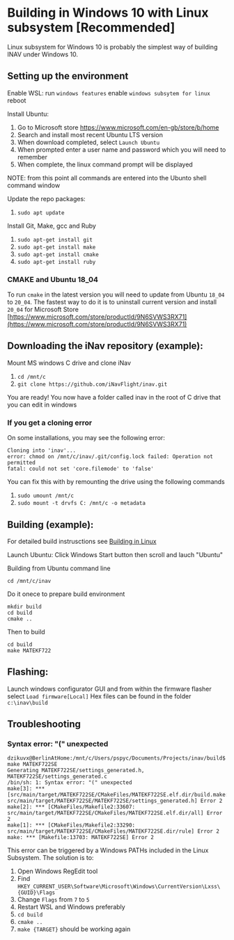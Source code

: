 # Building in Windows 10 with Linux subsystem [Recommended]

Linux subsystem for Windows 10 is probably the simplest way of building INAV under Windows 10.

## Setting up the environment

Enable WSL:
run `windows features`
enable `windows subsytem for linux`
reboot


Install Ubuntu:
1.  Go to Microsoft store https://www.microsoft.com/en-gb/store/b/home
1.  Search and install most recent Ubuntu LTS version
1.  When download completed, select `Launch Ubuntu`
1.  When prompted enter a user name and password which you will need to remember
1.  When complete, the linux command prompt will be displayed

NOTE: from this point all commands are entered into the Ubunto shell command window

Update the repo packages:
1.  `sudo apt update`

Install Git, Make, gcc and Ruby
1.  `sudo apt-get install git`
1.  `sudo apt-get install make`
1.  `sudo apt-get install cmake`
1.  `sudo apt-get install ruby`

### CMAKE and Ubuntu 18_04

To run  `cmake` in the latest version you will need to update from Ubuntu `18_04` to `20_04`. The fastest way to do it is to uninstall current version and install `20_04` for Microsoft Store [https://www.microsoft.com/store/productId/9N6SVWS3RX71](https://www.microsoft.com/store/productId/9N6SVWS3RX71) 

## Downloading the iNav repository (example):

Mount MS windows C drive and clone iNav
1.   `cd /mnt/c`
1.   `git clone https://github.com/iNavFlight/inav.git`

You are ready!
You now have a folder called inav in the root of C drive that you can edit in windows

### If you get a cloning error

On some installations, you may see the following error:
```
Cloning into 'inav'...
error: chmod on /mnt/c/inav/.git/config.lock failed: Operation not permitted
fatal: could not set 'core.filemode' to 'false'
```

You can fix this with by remounting the drive using the following commands
1. `sudo umount /mnt/c`
2. `sudo mount -t drvfs C: /mnt/c -o metadata`

## Building (example):

For detailed build instrusctions see [Building in Linux](Building%20in%20Linux.md)

Launch Ubuntu:
Click Windows Start button then scroll and lauch "Ubuntu"

Building from Ubuntu command line

`cd /mnt/c/inav`

Do it onece to prepare build environment
```
mkdir build
cd build
cmake ..
```

Then to build
```
cd build
make MATEKF722
```

## Flashing:
Launch windows configurator GUI and from within the firmware flasher select `Load firmware[Local]`
Hex files can be found in the folder `c:\inav\build`

## Troubleshooting

### Syntax error: "(" unexpected

```
dzikuvx@BerlinAtHome:/mnt/c/Users/pspyc/Documents/Projects/inav/build$ make MATEKF722SE
Generating MATEKF722SE/settings_generated.h, MATEKF722SE/settings_generated.c
/bin/sh: 1: Syntax error: "(" unexpected
make[3]: *** [src/main/target/MATEKF722SE/CMakeFiles/MATEKF722SE.elf.dir/build.make:63: src/main/target/MATEKF722SE/MATEKF722SE/settings_generated.h] Error 2
make[2]: *** [CMakeFiles/Makefile2:33607: src/main/target/MATEKF722SE/CMakeFiles/MATEKF722SE.elf.dir/all] Error 2
make[1]: *** [CMakeFiles/Makefile2:33290: src/main/target/MATEKF722SE/CMakeFiles/MATEKF722SE.dir/rule] Error 2
make: *** [Makefile:13703: MATEKF722SE] Error 2
```

This error can be triggered by a Windows PATHs included in the Linux Subsystem. The solution is to:

1. Open Windows RegEdit tool
1. Find `HKEY_CURRENT_USER\Software\Microsoft\Windows\CurrentVersion\Lxss\{GUID}\Flags`
1. Change `Flags` from `7` to `5`
1. Restart WSL and Windows preferably
1. `cd build`
1. `cmake ..`
1. `make {TARGET}` should be working again 
